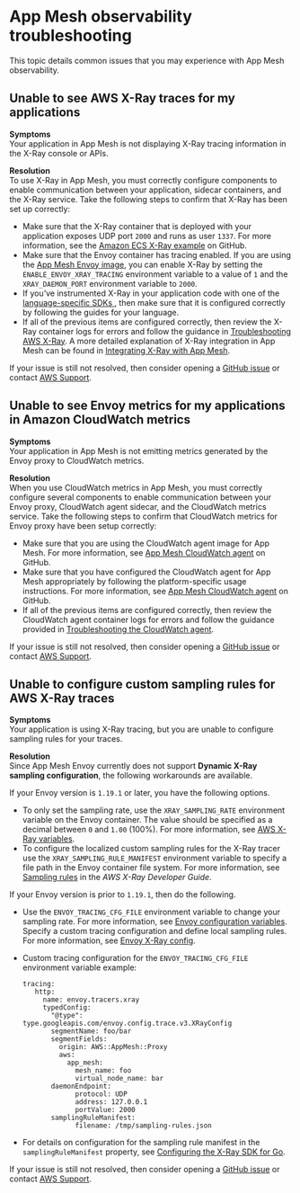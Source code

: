 # App Mesh observability troubleshooting<a name="troubleshooting-observability"></a>

This topic details common issues that you may experience with App Mesh observability\.

## Unable to see AWS X\-Ray traces for my applications<a name="ts-observability-x-ray-traces"></a>

**Symptoms**  
Your application in App Mesh is not displaying X\-Ray tracing information in the X\-Ray console or APIs\.

**Resolution**  
To use X\-Ray in App Mesh, you must correctly configure components to enable communication between your application, sidecar containers, and the X\-Ray service\. Take the following steps to confirm that X\-Ray has been set up correctly:
+ Make sure that the X\-Ray container that is deployed with your application exposes UDP port `2000` and runs as user `1337`\. For more information, see the [Amazon ECS X\-Ray example](https://github.com/aws/aws-app-mesh-examples/blob/main/walkthroughs/howto-ecs-basics/deploy/2-meshify.yaml#L374-L386) on GitHub\.
+ Make sure that the Envoy container has tracing enabled\. If you are using the [App Mesh Envoy image](envoy.md), you can enable X\-Ray by setting the `ENABLE_ENVOY_XRAY_TRACING` environment variable to a value of `1` and the `XRAY_DAEMON_PORT` environment variable to `2000`\.
+ If you’ve instrumented X\-Ray in your application code with one of the [language\-specific SDKs ](https://docs.aws.amazon.com/xray/index.html), then make sure that it is configured correctly by following the guides for your language\.
+ If all of the previous items are configured correctly, then review the X\-Ray container logs for errors and follow the guidance in [Troubleshooting AWS X\-Ray](https://docs.aws.amazon.com/xray/latest/devguide/xray-troubleshooting.html)\. A more detailed explanation of X\-Ray integration in App Mesh can be found in [Integrating X\-Ray with App Mesh](http://aws.amazon.com/blogs/compute/integrating-aws-x-ray-with-aws-app-mesh/)\.

If your issue is still not resolved, then consider opening a [GitHub issue](https://github.com/aws/aws-app-mesh-roadmap/issues/new?assignees=&labels=Bug&template=issue--bug-report.md&title=Bug%3A+describe+bug+here) or contact [AWS Support](http://aws.amazon.com/premiumsupport/)\.

## Unable to see Envoy metrics for my applications in Amazon CloudWatch metrics<a name="ts-observability-envoy-metrics"></a>

**Symptoms**  
Your application in App Mesh is not emitting metrics generated by the Envoy proxy to CloudWatch metrics\.

**Resolution**  
When you use CloudWatch metrics in App Mesh, you must correctly configure several components to enable communication between your Envoy proxy, CloudWatch agent sidecar, and the CloudWatch metrics service\. Take the following steps to confirm that CloudWatch metrics for Envoy proxy have been setup correctly:
+ Make sure that you are using the CloudWatch agent image for App Mesh\. For more information, see [App Mesh CloudWatch agent](https://github.com/aws-samples/aws-app-mesh-cloudwatch-agent) on GitHub\.
+ Make sure that you have configured the CloudWatch agent for App Mesh appropriately by following the platform\-specific usage instructions\. For more information, see [App Mesh CloudWatch agent](https://github.com/aws-samples/aws-app-mesh-cloudwatch-agent#usage) on GitHub\.
+ If all of the previous items are configured correctly, then review the CloudWatch agent container logs for errors and follow the guidance provided in [Troubleshooting the CloudWatch agent](https://docs.aws.amazon.com/AmazonCloudWatch/latest/monitoring/troubleshooting-CloudWatch-Agent.html)\.

If your issue is still not resolved, then consider opening a [GitHub issue](https://github.com/aws/aws-app-mesh-roadmap/issues/new?assignees=&labels=Bug&template=issue--bug-report.md&title=Bug%3A+describe+bug+here) or contact [AWS Support](http://aws.amazon.com/premiumsupport/)\.

## Unable to configure custom sampling rules for AWS X\-Ray traces<a name="ts-observability-custom-sampling"></a>

**Symptoms**  
Your application is using X\-Ray tracing, but you are unable to configure sampling rules for your traces\.

**Resolution**  
Since App Mesh Envoy currently does not support **Dynamic X\-Ray sampling configuration**, the following workarounds are available\.

If your Envoy version is `1.19.1` or later, you have the following options\.
+ To only set the sampling rate, use the `XRAY_SAMPLING_RATE` environment variable on the Envoy container\. The value should be specified as a decimal between `0` and `1.00` \(100%\)\. For more information, see [AWS X\-Ray variables](envoy-config.md#envoy-xray-config)\.
+ To configure the localized custom sampling rules for the X\-Ray tracer use the `XRAY_SAMPLING_RULE_MANIFEST` environment variable to specify a file path in the Envoy container file system\. For more information, see [Sampling rules](https://docs.aws.amazon.com/xray/latest/devguide/xray-sdk-go-configuration.html#xray-sdk-go-configuration-sampling) in the *AWS X\-Ray Developer Guide*\.

If your Envoy version is prior to `1.19.1`, then do the following\.
+ Use the `ENVOY_TRACING_CFG_FILE` environment variable to change your sampling rate\. For more information, see [Envoy configuration variables](envoy-config.md)\. Specify a custom tracing configuration and define local sampling rules\. For more information, see [Envoy X\-Ray config](https://www.envoyproxy.io/docs/envoy/latest/api-v3/config/trace/v3/xray.proto.html#config-trace-v3-xrayconfig)\.
+ Custom tracing configuration for the `ENVOY_TRACING_CFG_FILE` environment variable example:

  ```
  tracing:
     http:
       name: envoy.tracers.xray
       typedConfig:
         "@type": type.googleapis.com/envoy.config.trace.v3.XRayConfig
         segmentName: foo/bar
         segmentFields:
           origin: AWS::AppMesh::Proxy
           aws:
             app_mesh:
               mesh_name: foo
               virtual_node_name: bar
         daemonEndpoint:
               protocol: UDP
               address: 127.0.0.1
               portValue: 2000
         samplingRuleManifest:
               filename: /tmp/sampling-rules.json
  ```
+ For details on configuration for the sampling rule manifest in the `samplingRuleManifest` property, see [Configuring the X\-Ray SDK for Go](https://docs.aws.amazon.com/xray/latest/devguide/xray-sdk-go-configuration.html#xray-sdk-go-configuration-sampling)\.

If your issue is still not resolved, then consider opening a [GitHub issue](https://github.com/aws/aws-app-mesh-roadmap/issues/new?assignees=&labels=Bug&template=issue--bug-report.md&title=Bug%3A+describe+bug+here) or contact [AWS Support](http://aws.amazon.com/premiumsupport/)\.